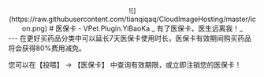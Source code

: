 <div align="center">
![](https://raw.githubusercontent.com/tianqiqaq/CloudImageHosting/master/icon.png)
#  医保卡 - VPet.Plugin.YiBaoKa
_ 有了医保卡，医生远离我！_
</div>
---
在更好买药品分类中可以延长7天医保卡使用时长，医保卡有效期间购买药品将会获得80%费用减免。

您可以在【投喂】 -> 【医保卡】 中查询有效期限，或立即注销您的医保卡！
